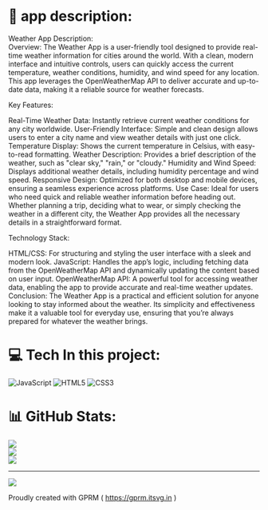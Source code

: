# 💫 app description:
Weather App Description:<br>Overview: The Weather App is a user-friendly tool designed to provide real-time weather information for cities around the world. With a clean, modern interface and intuitive controls, users can quickly access the current temperature, weather conditions, humidity, and wind speed for any location. This app leverages the OpenWeatherMap API to deliver accurate and up-to-date data, making it a reliable source for weather forecasts.

Key Features:

Real-Time Weather Data: Instantly retrieve current weather conditions for any city worldwide.
User-Friendly Interface: Simple and clean design allows users to enter a city name and view weather details with just one click.
Temperature Display: Shows the current temperature in Celsius, with easy-to-read formatting.
Weather Description: Provides a brief description of the weather, such as "clear sky," "rain," or "cloudy."
Humidity and Wind Speed: Displays additional weather details, including humidity percentage and wind speed.
Responsive Design: Optimized for both desktop and mobile devices, ensuring a seamless experience across platforms.
Use Case: Ideal for users who need quick and reliable weather information before heading out. Whether planning a trip, deciding what to wear, or simply checking the weather in a different city, the Weather App provides all the necessary details in a straightforward format.

Technology Stack:

HTML/CSS: For structuring and styling the user interface with a sleek and modern look.
JavaScript: Handles the app’s logic, including fetching data from the OpenWeatherMap API and dynamically updating the content based on user input.
OpenWeatherMap API: A powerful tool for accessing weather data, enabling the app to provide accurate and real-time weather updates.
Conclusion: The Weather App is a practical and efficient solution for anyone looking to stay informed about the weather. Its simplicity and effectiveness make it a valuable tool for everyday use, ensuring that you’re always prepared for whatever the weather brings.


# 💻 Tech In this project:
![JavaScript](https://img.shields.io/badge/javascript-%23323330.svg?style=for-the-badge&logo=javascript&logoColor=%23F7DF1E) ![HTML5](https://img.shields.io/badge/html5-%23E34F26.svg?style=for-the-badge&logo=html5&logoColor=white) ![CSS3](https://img.shields.io/badge/css3-%231572B6.svg?style=for-the-badge&logo=css3&logoColor=white)
# 📊 GitHub Stats:
![](https://github-readme-stats.vercel.app/api?username=fenelon01&theme=dark&hide_border=false&include_all_commits=false&count_private=false)<br/>
![](https://github-readme-streak-stats.herokuapp.com/?user=fenelon01&theme=dark&hide_border=false)<br/>
![](https://github-readme-stats.vercel.app/api/top-langs/?username=fenelon01&theme=dark&hide_border=false&include_all_commits=false&count_private=false&layout=compact)

---
[![](https://visitcount.itsvg.in/api?id=fenelon01&icon=0&color=0)](https://visitcount.itsvg.in)

Proudly created with GPRM ( https://gprm.itsvg.in )
